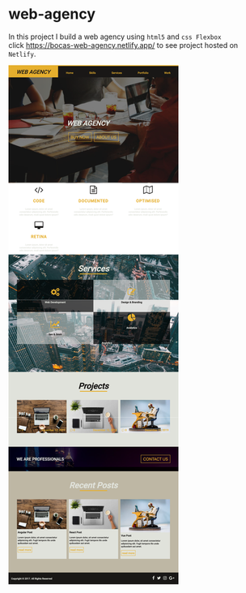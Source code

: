 # web-agency
In this project I build a web agency using `html5` and `css Flexbox`   
click https://bocas-web-agency.netlify.app/ to see project hosted on `Netlify`.

![GitHub Logo](/images/complete-project.png)
